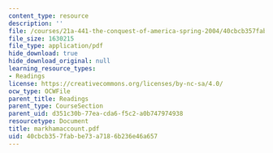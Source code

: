 ```yaml
---
content_type: resource
description: ''
file: /courses/21a-441-the-conquest-of-america-spring-2004/40cbcb357fabbe73a7186b236e46a657_markhamaccount.pdf
file_size: 1630215
file_type: application/pdf
hide_download: true
hide_download_original: null
learning_resource_types:
- Readings
license: https://creativecommons.org/licenses/by-nc-sa/4.0/
ocw_type: OCWFile
parent_title: Readings
parent_type: CourseSection
parent_uid: d351c30b-77ea-cda6-f5c2-a0b747974938
resourcetype: Document
title: markhamaccount.pdf
uid: 40cbcb35-7fab-be73-a718-6b236e46a657
---
```

